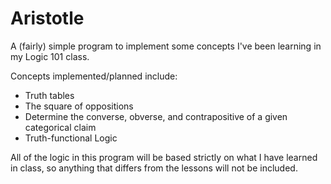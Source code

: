 # Aristotle

A (fairly) simple program to implement some concepts I've been learning in my Logic 101 class.

Concepts implemented/planned include:
- Truth tables
- The square of oppositions
- Determine the converse, obverse, and contrapositive of a given categorical claim
- Truth-functional Logic

All of the logic in this program will be based strictly on what I have learned in class, so anything that differs from the lessons will not be included.
